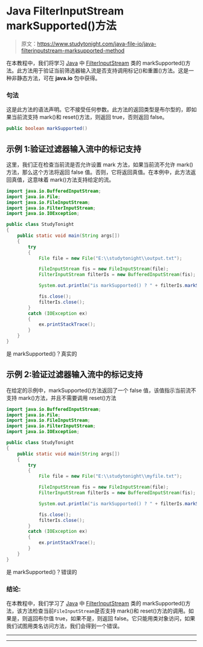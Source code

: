 # Java FilterInputStream markSupported()方法

> 原文：<https://www.studytonight.com/java-file-io/java-filterinputstream-marksupported-method>

在本教程中，我们将学习 [Java](https://www.studytonight.com/java/) 中 [FilterInputStream](https://www.studytonight.com/java-file-io/java-filterinputstream-class) 类的 markSupported()方法。此方法用于验证当前筛选器输入流是否支持调用标记()和重置()方法。这是一种非静态方法，可在 **java.io** 包中获得。

### 句法

这是此方法的语法声明。它不接受任何参数。此方法的返回类型是布尔型的，即如果当前流支持 mark()和 reset()方法，则返回 true，否则返回 false。

```java
public boolean markSupported()
```

## 示例 1:验证过滤器输入流中的标记支持

这里，我们正在检查当前流是否允许设置 mark 方法，如果当前流不允许 mark()方法，那么这个方法将返回 false 值。否则，它将返回真值。在本例中，此方法返回真值，这意味着 mark()方法支持给定的流。

```java
import java.io.BufferedInputStream;
import java.io.File;
import java.io.FileInputStream;
import java.io.FilterInputStream;
import java.io.IOException;

public class StudyTonight
{
	public static void main(String args[])
	{
		try 
		{
			File file = new File("E:\\studytonight\\output.txt");

			FileInputStream fis = new FileInputStream(file);
			FilterInputStream filterIs = new BufferedInputStream(fis);

			System.out.println("is markSupported() ? " + filterIs.markSupported());

			fis.close();
			filterIs.close();
		} 
		catch (IOException ex) 
		{
			ex.printStackTrace();
		}
	}
}
```

是 markSupported()？真实的

## 示例 2:验证过滤器输入流中的标记支持

在给定的示例中，markSupported()方法返回了一个 false 值，该值指示当前流不支持 mark()方法，并且不需要调用 reset()方法

```java
import java.io.BufferedInputStream;
import java.io.File;
import java.io.FileInputStream;
import java.io.FilterInputStream;
import java.io.IOException;

public class StudyTonight
{
	public static void main(String args[])
	{
		try 
		{
			File file = new File("E:\\studytonight\\myfile.txt");

			FileInputStream fis = new FileInputStream(file);
			FilterInputStream filterIs = new BufferedInputStream(fis);

			System.out.println("is markSupported() ? " + filterIs.markSupported());

			fis.close();
			filterIs.close();
		} 
		catch (IOException ex) 
		{
			ex.printStackTrace();
		}
	}
}
```

是 markSupported()？错误的

### 结论:

在本教程中，我们学习了 [Java](https://www.studytonight.com/java/) 中 [FilterInputStream](https://www.studytonight.com/java-file-io/java-filterinputstream-class) 类的 markSupported()方法，该方法检查当前`FileInputStream`是否支持 mark()和 reset()方法的调用。如果是，则返回布尔值 true，如果不是，则返回 false。它只能用类对象访问，如果我们试图用类名访问方法，我们会得到一个错误。

* * *

* * *